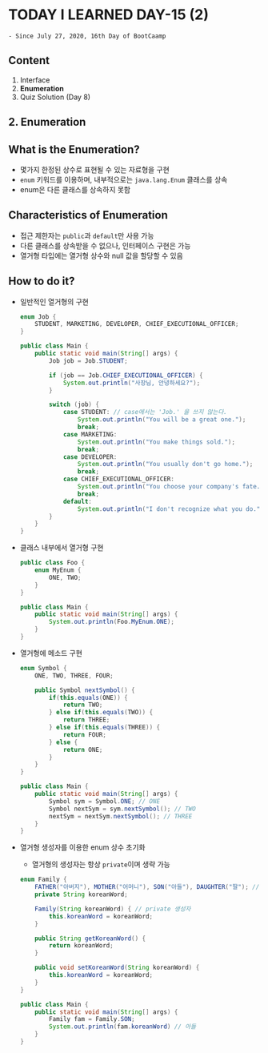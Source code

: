 # TODAY I LEARNED DAY-15 (2)
  `- Since July 27, 2020, 16th Day of BootCaamp`
  
## Content
  1. Interface
  2. **Enumeration**
  3. Quiz Solution (Day 8)
  
## 2. Enumeration

## What is the Enumeration?

- 몇가지 한정된 상수로 표현될 수 있는 자료형을 구현
- `enum` 키워드를 이용하며, 내부적으로는 `java.lang.Enum` 클래스를 상속
- enum은 다른 클래스를 상속하지 못함

## Characteristics of Enumeration

- 접근 제한자는 `public`과 `default`만 사용 가능
- 다른 클래스를 상속받을 수 없으나, 인터페이스 구현은 가능
- 열거형 타입에는 열거형 상수와 null 값을 할당할 수 있음

## How to do it?

- 일반적인 열거형의 구현

  ```java
  enum Job {
      STUDENT, MARKETING, DEVELOPER, CHIEF_EXECUTIONAL_OFFICER;
  }

  public class Main {
      public static void main(String[] args) {
          Job job = Job.STUDENT;

          if (job == Job.CHIEF_EXECUTIONAL_OFFICER) {
              System.out.println("사장님, 안녕하세요?");
          }

          switch (job) {
              case STUDENT: // case에서는 'Job.' 을 쓰지 않는다.
                  System.out.println("You will be a great one.");
                  break;
              case MARKETING:
                  System.out.println("You make things sold.");
                  break;
              case DEVELOPER:
                  System.out.println("You usually don't go home.");
                  break;
              case CHIEF_EXECUTIONAL_OFFICER:
                  System.out.println("You choose your company's fate.");
                  break;
              default:
                  System.out.println("I don't recognize what you do.");
          }
      }
  }
  ```

- 클래스 내부에서 열거형 구현

  ```java
  public class Foo {
      enum MyEnum {
          ONE, TWO;
      }
  }

  public class Main {
      public static void main(String[] args) {
          System.out.println(Foo.MyEnum.ONE);
      }
  }
  ```

- 열거형에 메소드 구현

  ```java
  enum Symbol {
      ONE, TWO, THREE, FOUR;

      public Symbol nextSymbol() {
          if(this.equals(ONE)) {
              return TWO;
          } else if(this.equals(TWO)) {
              return THREE;
          } else if(this.equals(THREE)) {
              return FOUR;
          } else {
              return ONE;
          }
      }
  }

  public class Main {
      public static void main(String[] args) {
          Symbol sym = Symbol.ONE; // ONE
          Symbol nextSym = sym.nextSymbol(); // TWO
          nextSym = nextSym.nextSymbol(); // THREE
      }
  }

  ```

- 열거형 생성자를 이용한 enum 상수 초기화
  - 열거형의 생성자는 항상 `private`이며 생략 가능

  ```java
  enum Family {
      FATHER("아버지"), MOTHER("어머니"), SON("아들"), DAUGHTER("딸"); // 생성자 호출
      private String koreanWord;

      Family(String koreanWord) { // private 생성자
          this.koreanWord = koreanWord;
      }

      public String getKoreanWord() {
          return koreanWord;
      }

      public void setKoreanWord(String koreanWord) {
          this.koreanWord = koreanWord;
      }
  }

  public class Main {
      public static void main(String[] args) {
          Family fam = Family.SON;
          System.out.println(fam.koreanWord) // 아들
      }
  }
  ```